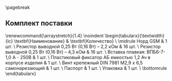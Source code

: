 \pagebreak

## Комплект поставки


\renewcommand{\arraystretch}{1.4}
\noindent
\begin{tabularx}{\textwidth}{lc}
\textbf{Наименование} & \textbf{Количество} \\ \midrule
Норд GSM & 1 шт. \\ 
Резистор выводной 0,25 Вт (0,16 Вт) – 2,2 кОм & 16 шт. \\
Резистор выводной 0,25 Вт (0,16 Вт) – 4,3 кОм & 16 шт. \\
Вставка  плавкая:  ВПБ6-7-1,0 А - 250В & 1 шт. \\
Пластиковый фиксатор АБ емкостью 1,2 Ач в корпусе изделия & 1 шт. \\
Винт крепежный DIN 7981 M2,9 x 6,5 самонарезающий & 1 шт. \\
Паспорт & 1 шт. \\ 
Упаковка & 1 шт. \\ 
\bottomrule
\end{tabularx}
